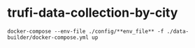 # trufi-data-collection-by-city
``docker-compose --env-file ./config/**env_file** -f ./data-builder/docker-compose.yml up``